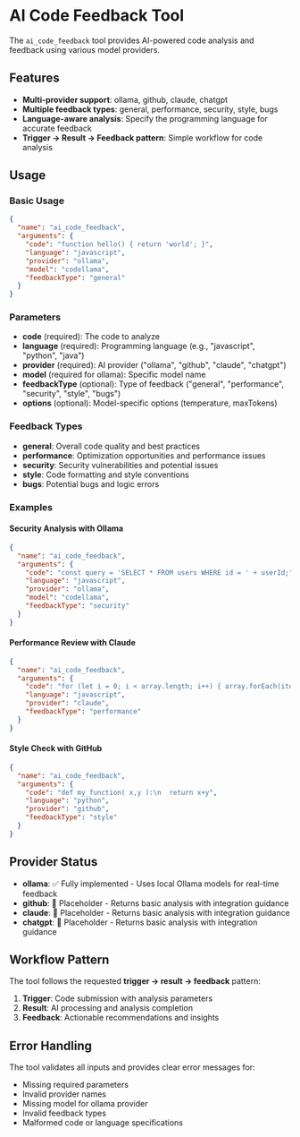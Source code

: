 # AI Code Feedback Tool

The `ai_code_feedback` tool provides AI-powered code analysis and feedback using various model providers.

## Features

- **Multi-provider support**: ollama, github, claude, chatgpt
- **Multiple feedback types**: general, performance, security, style, bugs
- **Language-aware analysis**: Specify the programming language for accurate feedback
- **Trigger → Result → Feedback pattern**: Simple workflow for code analysis

## Usage

### Basic Usage

```json
{
  "name": "ai_code_feedback",
  "arguments": {
    "code": "function hello() { return 'world'; }",
    "language": "javascript",
    "provider": "ollama",
    "model": "codellama",
    "feedbackType": "general"
  }
}
```

### Parameters

- **code** (required): The code to analyze
- **language** (required): Programming language (e.g., "javascript", "python", "java")
- **provider** (required): AI provider ("ollama", "github", "claude", "chatgpt")
- **model** (required for ollama): Specific model name
- **feedbackType** (optional): Type of feedback ("general", "performance", "security", "style", "bugs")
- **options** (optional): Model-specific options (temperature, maxTokens)

### Feedback Types

- **general**: Overall code quality and best practices
- **performance**: Optimization opportunities and performance issues
- **security**: Security vulnerabilities and potential issues
- **style**: Code formatting and style conventions
- **bugs**: Potential bugs and logic errors

### Examples

#### Security Analysis with Ollama
```json
{
  "name": "ai_code_feedback",
  "arguments": {
    "code": "const query = 'SELECT * FROM users WHERE id = ' + userId;",
    "language": "javascript",
    "provider": "ollama",
    "model": "codellama",
    "feedbackType": "security"
  }
}
```

#### Performance Review with Claude
```json
{
  "name": "ai_code_feedback",
  "arguments": {
    "code": "for (let i = 0; i < array.length; i++) { array.forEach(item => process(item)); }",
    "language": "javascript",
    "provider": "claude",
    "feedbackType": "performance"
  }
}
```

#### Style Check with GitHub
```json
{
  "name": "ai_code_feedback",
  "arguments": {
    "code": "def my_function( x,y ):\n  return x+y",
    "language": "python",
    "provider": "github",
    "feedbackType": "style"
  }
}
```

## Provider Status

- **ollama**: ✅ Fully implemented - Uses local Ollama models for real-time feedback
- **github**: 🚧 Placeholder - Returns basic analysis with integration guidance
- **claude**: 🚧 Placeholder - Returns basic analysis with integration guidance  
- **chatgpt**: 🚧 Placeholder - Returns basic analysis with integration guidance

## Workflow Pattern

The tool follows the requested **trigger → result → feedback** pattern:

1. **Trigger**: Code submission with analysis parameters
2. **Result**: AI processing and analysis completion
3. **Feedback**: Actionable recommendations and insights

## Error Handling

The tool validates all inputs and provides clear error messages for:
- Missing required parameters
- Invalid provider names
- Missing model for ollama provider
- Invalid feedback types
- Malformed code or language specifications